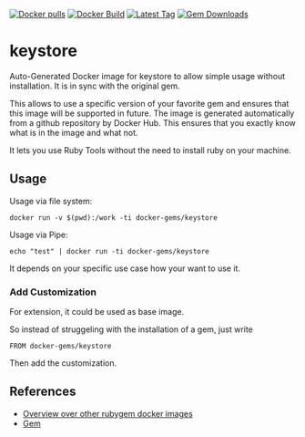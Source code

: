 [![Docker pulls](https://img.shields.io/docker/pulls/rubygem/keystore.svg)](https://hub.docker.com/r/rubygem/keystore/)
[![Docker Build](https://img.shields.io/docker/automated/rubygem/keystore.svg)](https://hub.docker.com/r/rubygem/keystore/)
[![Latest Tag](https://img.shields.io/github/tag/docker-rubygem/keystore.svg)](https://hub.docker.com/r/rubygem/keystore/)
[![Gem Downloads](https://img.shields.io/gem/dt/keystore.svg)](https://rubygems.org/gems/keystore/)
# keystore

Auto-Generated Docker image for keystore to allow simple usage without installation.
It is in sync with the original gem.

This allows to use a specific version of your favorite gem and ensures that this image will be supported in future.
The image is generated automatically from a github repository by Docker Hub.
This ensures that you exactly know what is in the image and what not.

It lets you use Ruby Tools without the need to install ruby on your machine.

## Usage

Usage via file system:

`docker run -v $(pwd):/work -ti docker-gems/keystore`

Usage via Pipe:

`echo "test" | docker run -ti docker-gems/keystore`

It depends on your specific use case how your want to use it.

### Add Customization

For extension, it could be used as base image.

So instead of struggeling with the installation of a gem, just write

`FROM docker-gems/keystore`

Then add the customization.

## References

 - [Overview over other rubygem docker images](https://github.com/thinkbot/docker-rubygem)
 - [Gem](https://rubygems.org/gems/keystore/)

